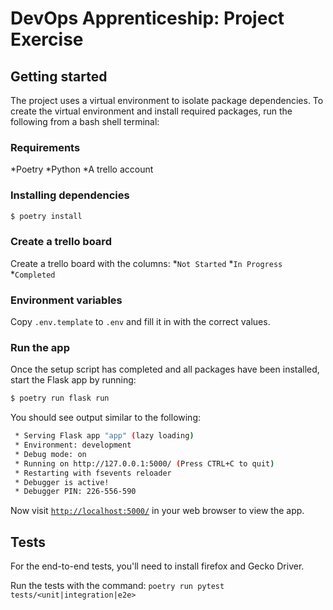 # DevOps Apprenticeship: Project Exercise

## Getting started

The project uses a virtual environment to isolate package dependencies. To create the virtual environment and install required packages, run the following from a bash shell terminal:

### Requirements

*Poetry
*Python
*A trello account

### Installing dependencies
```bash
$ poetry install
```

### Create a trello board

Create a trello board with the columns:
*`Not Started`
*`In Progress`
*`Completed`

### Environment variables

Copy `.env.template` to `.env` and fill it in with the correct values.

### Run the app

Once the setup script has completed and all packages have been installed, start the Flask app by running:
```bash
$ poetry run flask run
```

You should see output similar to the following:
```bash
 * Serving Flask app "app" (lazy loading)
 * Environment: development
 * Debug mode: on
 * Running on http://127.0.0.1:5000/ (Press CTRL+C to quit)
 * Restarting with fsevents reloader
 * Debugger is active!
 * Debugger PIN: 226-556-590
```
Now visit [`http://localhost:5000/`](http://localhost:5000/) in your web browser to view the app.

## Tests

For the end-to-end tests, you'll need to install firefox and Gecko Driver.

Run the tests with the command:
```poetry run pytest tests/<unit|integration|e2e>```
